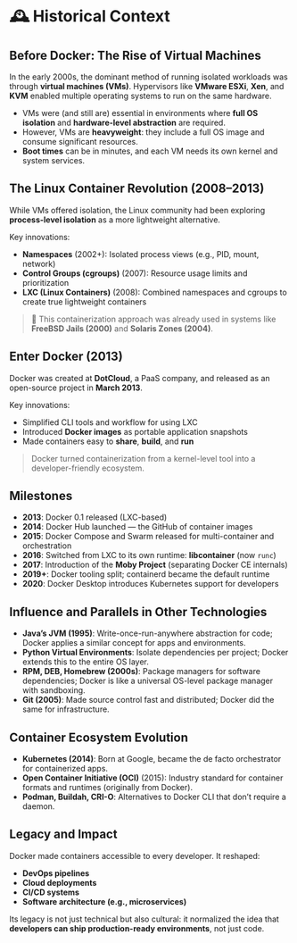 # 🕰️ Historical Context

## Before Docker: The Rise of Virtual Machines

In the early 2000s, the dominant method of running isolated workloads was through **virtual machines (VMs)**. Hypervisors like **VMware ESXi**, **Xen**, and **KVM** enabled multiple operating systems to run on the same hardware.

- VMs were (and still are) essential in environments where **full OS isolation** and **hardware-level abstraction** are required.
- However, VMs are **heavyweight**: they include a full OS image and consume significant resources.
- **Boot times** can be in minutes, and each VM needs its own kernel and system services.

## The Linux Container Revolution (2008–2013)

While VMs offered isolation, the Linux community had been exploring **process-level isolation** as a more lightweight alternative.

Key innovations:

- **Namespaces** (2002+): Isolated process views (e.g., PID, mount, network)
- **Control Groups (cgroups)** (2007): Resource usage limits and prioritization
- **LXC (Linux Containers)** (2008): Combined namespaces and cgroups to create true lightweight containers

> 🧪 This containerization approach was already used in systems like **FreeBSD Jails (2000)** and **Solaris Zones (2004)**.

## Enter Docker (2013)

Docker was created at **DotCloud**, a PaaS company, and released as an open-source project in **March 2013**.

Key innovations:

- Simplified CLI tools and workflow for using LXC
- Introduced **Docker images** as portable application snapshots
- Made containers easy to **share**, **build**, and **run**

> Docker turned containerization from a kernel-level tool into a developer-friendly ecosystem.

## Milestones

- **2013**: Docker 0.1 released (LXC-based)
- **2014**: Docker Hub launched — the GitHub of container images
- **2015**: Docker Compose and Swarm released for multi-container and orchestration
- **2016**: Switched from LXC to its own runtime: **libcontainer** (now `runc`)
- **2017**: Introduction of the **Moby Project** (separating Docker CE internals)
- **2019+**: Docker tooling split; containerd became the default runtime
- **2020**: Docker Desktop introduces Kubernetes support for developers

## Influence and Parallels in Other Technologies

- **Java’s JVM (1995)**: Write-once-run-anywhere abstraction for code; Docker applies a similar concept for apps and environments.
- **Python Virtual Environments**: Isolate dependencies per project; Docker extends this to the entire OS layer.
- **RPM, DEB, Homebrew (2000s)**: Package managers for software dependencies; Docker is like a universal OS-level package manager with sandboxing.
- **Git (2005)**: Made source control fast and distributed; Docker did the same for infrastructure.

## Container Ecosystem Evolution

- **Kubernetes (2014)**: Born at Google, became the de facto orchestrator for containerized apps.
- **Open Container Initiative (OCI)** (2015): Industry standard for container formats and runtimes (originally from Docker).
- **Podman, Buildah, CRI-O**: Alternatives to Docker CLI that don’t require a daemon.

## Legacy and Impact

Docker made containers accessible to every developer. It reshaped:

- **DevOps pipelines**
- **Cloud deployments**
- **CI/CD systems**
- **Software architecture (e.g., microservices)**

Its legacy is not just technical but also cultural: it normalized the idea that **developers can ship production-ready environments**, not just code.
